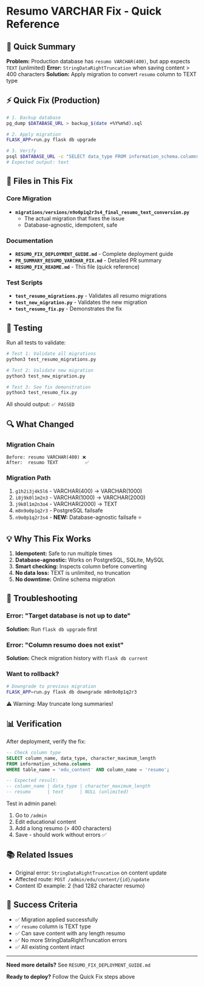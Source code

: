 # Resumo VARCHAR Fix - Quick Reference

## 🎯 Quick Summary

**Problem:** Production database has `resumo VARCHAR(400)`, but app expects `TEXT` (unlimited)
**Error:** `StringDataRightTruncation` when saving content > 400 characters
**Solution:** Apply migration to convert `resumo` column to TEXT type

## ⚡ Quick Fix (Production)

```bash
# 1. Backup database
pg_dump $DATABASE_URL > backup_$(date +%Y%m%d).sql

# 2. Apply migration
FLASK_APP=run.py flask db upgrade

# 3. Verify
psql $DATABASE_URL -c "SELECT data_type FROM information_schema.columns WHERE table_name='edu_content' AND column_name='resumo';"
# Expected output: text
```

## 📁 Files in This Fix

### Core Migration
- **`migrations/versions/n9o0p1q2r3s4_final_resumo_text_conversion.py`**
  - The actual migration that fixes the issue
  - Database-agnostic, idempotent, safe

### Documentation
- **`RESUMO_FIX_DEPLOYMENT_GUIDE.md`** - Complete deployment guide
- **`PR_SUMMARY_RESUMO_VARCHAR_FIX.md`** - Detailed PR summary
- **`RESUMO_FIX_README.md`** - This file (quick reference)

### Test Scripts
- **`test_resumo_migrations.py`** - Validates all resumo migrations
- **`test_new_migration.py`** - Validates the new migration
- **`test_resumo_fix.py`** - Demonstrates the fix

## 🧪 Testing

Run all tests to validate:

```bash
# Test 1: Validate all migrations
python3 test_resumo_migrations.py

# Test 2: Validate new migration
python3 test_new_migration.py

# Test 3: See fix demonstration
python3 test_resumo_fix.py
```

All should output: `✅ PASSED`

## 🔍 What Changed

### Migration Chain
```
Before: resumo VARCHAR(400) ❌
After:  resumo TEXT          ✅
```

### Migration Path
1. `g1h2i3j4k5l6` - VARCHAR(400) → VARCHAR(1000)
2. `i8j9k0l1m2n3` - VARCHAR(1000) → VARCHAR(2000)
3. `j9k0l1m2n3o4` - VARCHAR(2000) → TEXT
4. `m8n9o0p1q2r3` - PostgreSQL failsafe
5. `n9o0p1q2r3s4` - **NEW:** Database-agnostic failsafe ⭐

## 💡 Why This Fix Works

1. **Idempotent:** Safe to run multiple times
2. **Database-agnostic:** Works on PostgreSQL, SQLite, MySQL
3. **Smart checking:** Inspects column before converting
4. **No data loss:** TEXT is unlimited, no truncation
5. **No downtime:** Online schema migration

## 🚨 Troubleshooting

### Error: "Target database is not up to date"
**Solution:** Run `flask db upgrade` first

### Error: "Column resumo does not exist"
**Solution:** Check migration history with `flask db current`

### Want to rollback?
```bash
# Downgrade to previous migration
FLASK_APP=run.py flask db downgrade m8n9o0p1q2r3
```
⚠️ Warning: May truncate long summaries!

## 📊 Verification

After deployment, verify the fix:

```sql
-- Check column type
SELECT column_name, data_type, character_maximum_length 
FROM information_schema.columns 
WHERE table_name = 'edu_content' AND column_name = 'resumo';

-- Expected result:
-- column_name | data_type | character_maximum_length
-- resumo      | text      | NULL (unlimited)
```

Test in admin panel:
1. Go to `/admin`
2. Edit educational content
3. Add a long resumo (> 400 characters)
4. Save - should work without errors ✅

## 📚 Related Issues

- Original error: `StringDataRightTruncation` on content update
- Affected route: `POST /admin/edu/content/{id}/update`
- Content ID example: 2 (had 1282 character resumo)

## 🎉 Success Criteria

- ✅ Migration applied successfully
- ✅ `resumo` column is TEXT type
- ✅ Can save content with any length resumo
- ✅ No more StringDataRightTruncation errors
- ✅ All existing content intact

---

**Need more details?** See `RESUMO_FIX_DEPLOYMENT_GUIDE.md`

**Ready to deploy?** Follow the Quick Fix steps above
